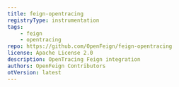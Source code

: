 ```yaml
---
title: feign-opentracing
registryType: instrumentation
tags:
    - feign
    - opentracing
repo: https://github.com/OpenFeign/feign-opentracing
license: Apache License 2.0
description: OpenTracing Feign integration
authors: OpenFeign Contributors
otVersion: latest
---
```

